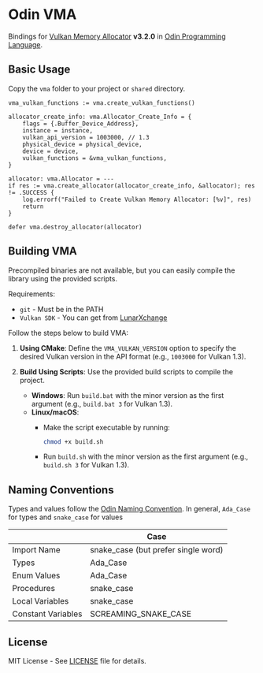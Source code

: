 # Odin VMA

Bindings for [Vulkan Memory Allocator][] **v3.2.0** in [Odin Programming Language][].

## Basic Usage

Copy the `vma` folder to your project or `shared` directory.

```odin
vma_vulkan_functions := vma.create_vulkan_functions()

allocator_create_info: vma.Allocator_Create_Info = {
    flags = {.Buffer_Device_Address},
    instance = instance,
    vulkan_api_version = 1003000, // 1.3
    physical_device = physical_device,
    device = device,
    vulkan_functions = &vma_vulkan_functions,
}

allocator: vma.Allocator = ---
if res := vma.create_allocator(allocator_create_info, &allocator); res != .SUCCESS {
    log.errorf("Failed to Create Vulkan Memory Allocator: [%v]", res)
    return
}

defer vma.destroy_allocator(allocator)
```

## Building VMA

Precompiled binaries are not available, but you can easily compile the library using the
provided scripts.

Requirements:

- `git` - Must be in the PATH
- `Vulkan SDK` - You can get from [LunarXchange](https://vulkan.lunarg.com/)

Follow the steps below to build VMA:

1. **Using CMake**:
   Define the `VMA_VULKAN_VERSION` option to specify the desired Vulkan version in the API
   format (e.g., `1003000` for Vulkan 1.3).

2. **Build Using Scripts**:
   Use the provided build scripts to compile the project.
   - **Windows**: Run `build.bat` with the minor version as the first argument (e.g.,
     `build.bat 3` for Vulkan 1.3).
   - **Linux/macOS**:
     - Make the script executable by running:

       ```bash
       chmod +x build.sh
       ```

     - Run `build.sh` with the minor version as the first argument (e.g., `build.sh 3` for
       Vulkan 1.3).

## Naming Conventions

Types and values follow the [Odin Naming Convention][]. In general, `Ada_Case` for types and
`snake_case` for values

|                    | Case                                |
| ------------------ | ----------------------------------- |
| Import Name        | snake_case (but prefer single word) |
| Types              | Ada_Case                            |
| Enum Values        | Ada_Case                            |
| Procedures         | snake_case                          |
| Local Variables    | snake_case                          |
| Constant Variables | SCREAMING_SNAKE_CASE                |

## License

MIT License - See [LICENSE](./LICENSE) file for details.

[Vulkan Memory Allocator]: https://github.com/GPUOpen-LibrariesAndSDKs/VulkanMemoryAllocator
[Odin Programming Language]: https://odin-lang.org/
[Odin Naming Convention]: https://github.com/odin-lang/Odin/wiki/Naming-Convention
